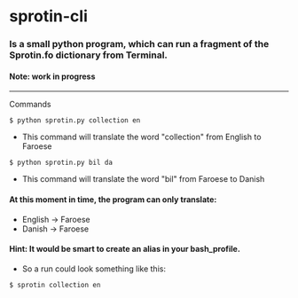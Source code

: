 # sprotin-cli

### Is a small python program, which can run a fragment of the Sprotin.fo dictionary from Terminal. 
#### Note: work in progress
---
Commands
```
$ python sprotin.py collection en
```
* This command will translate the word "collection" from English to Faroese

```
$ python sprotin.py bil da
```
* This command will translate the word "bil" from Faroese to Danish

#### At this moment in time, the program can only translate: 
* English &#8594; Faroese 
* Danish &#8594; Faroese

#### Hint: It would be smart to create an alias in your bash_profile.
* So a run could look something like this:
```
$ sprotin collection en
```
